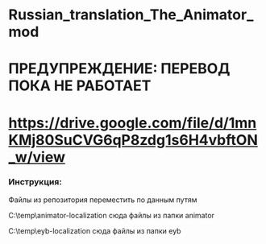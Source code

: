 # Russian_translation_The_Animator_mod
# ПРЕДУПРЕЖДЕНИЕ: ПЕРЕВОД ПОКА НЕ РАБОТАЕТ
# https://drive.google.com/file/d/1mnKMj80SuCVG6qP8zdg1s6H4vbftON_w/view

### Инструкция:

Файлы из репозитория переместить по данным путям

C:\temp\animator-localization сюда файлы из папки animator


C:\temp\eyb-localization сюда файлы из папки eyb





